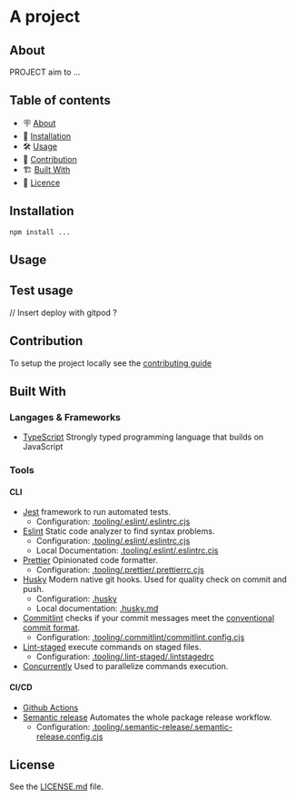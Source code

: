 # A project

## About

PROJECT aim to ...

## Table of contents

- 🪧 [About](#about)
- 🚀 [Installation](#installation)
- 🛠️ [Usage](#usage)
- 🤝 [Contribution](#contribution)
- 🏗️ [Built With](#built-with)
- 📝 [Licence](#licence)

## Installation

```
npm install ...
```

## Usage


## Test usage

// Insert deploy with gitpod ?

####

## Contribution

To setup the project locally see the [contributing guide](docs/CONTRIBUTING.md)

## Built With

### Langages & Frameworks

- [TypeScript](https://www.typescriptlang.org/) Strongly typed programming language that builds on JavaScript

### Tools

#### CLI

- [Jest](https://jestjs.io/) framework to run automated tests.
    - Configuration: [.tooling/.eslint/.eslintrc.cjs](.tooling/.eslint/.eslintrc.cjs)
- [Eslint](https://eslint.org/) Static code analyzer to find syntax problems.
    - Configuration: [.tooling/.eslint/.eslintrc.cjs](.tooling/.eslint/.eslintrc.cjs)
    - Local Documentation: [.tooling/.eslint/.eslintrc.cjs](.tooling/.eslint/.eslintrc.cjs)
- [Prettier](https://prettier.io/) Opinionated code formatter.
    - Configuration: [.tooling/.prettier/.prettierrc.cjs](.tooling/.prettier/.prettierrc.cjs)
- [Husky](https://typicode.github.io/husky/#/) Modern native git hooks. Used for quality check on commit and push.
    - Configuration: [.husky](.husky)
    - Local documentation: [.husky.md](.husky/husky.md)
- [Commitlint](https://github.com/conventional-changelog/commitlint) checks if your commit messages meet the [conventional commit format](https://www.conventionalcommits.org/en/v1.0.0/).
    - Configuration: [.tooling/.commitlint/commitlint.config.cjs](.tooling/.commitlint/commitlint.config.cjs)
- [Lint-staged](https://github.com/okonet/lint-staged) execute commands on staged files.
    - Configuration: [.tooling/.lint-staged/.lintstagedrc](.tooling/.lint-staged/.lintstagedrc)
- [Concurrently](https://github.com/open-cli-tools/concurrently) Used to parallelize commands execution.

#### CI/CD

- [Github Actions](https://docs.github.com/en/actions)
- [Semantic release](https://github.com/semantic-release/semantic-release) Automates the whole package release workflow.
    - Configuration: [.tooling/.semantic-release/.semantic-release.config.cjs](.tooling/.semantic-release/.semantic-release.config.cjs)

## License

See the [LICENSE.md](docs/LICENSE.md) file.
